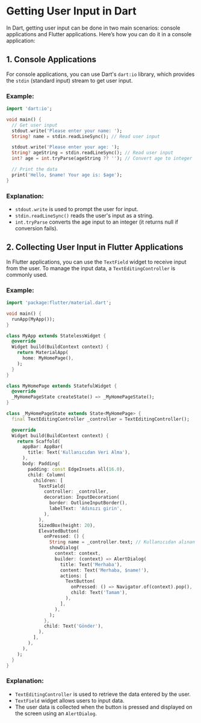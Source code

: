 # Getting User Input in Dart

In Dart, getting user input can be done in two main scenarios: console applications and Flutter applications. Here’s how you can do it in a console application:

## 1. Console Applications

For console applications, you can use Dart's `dart:io` library, which provides the `stdin` (standard input) stream to get user input.

### Example:

```dart
import 'dart:io';

void main() {
  // Get user input
  stdout.write('Please enter your name: ');
  String? name = stdin.readLineSync(); // Read user input

  stdout.write('Please enter your age: ');
  String? ageString = stdin.readLineSync(); // Read user input
  int? age = int.tryParse(ageString ?? ''); // Convert age to integer

  // Print the data
  print('Hello, $name! Your age is: $age');
}
```
### Explanation:

- `stdout.write` is used to prompt the user for input.
- `stdin.readLineSync()` reads the user's input as a string.
- `int.tryParse` converts the age input to an integer (it returns null if conversion fails).

## 2. Collecting User Input in Flutter Applications

In Flutter applications, you can use the `TextField` widget to receive input from the user. To manage the input data, a `TextEditingController` is commonly used.

### Example:

```dart
import 'package:flutter/material.dart';

void main() {
  runApp(MyApp());
}

class MyApp extends StatelessWidget {
  @override
  Widget build(BuildContext context) {
    return MaterialApp(
      home: MyHomePage(),
    );
  }
}

class MyHomePage extends StatefulWidget {
  @override
  _MyHomePageState createState() => _MyHomePageState();
}

class _MyHomePageState extends State<MyHomePage> {
  final TextEditingController _controller = TextEditingController();

  @override
  Widget build(BuildContext context) {
    return Scaffold(
      appBar: AppBar(
        title: Text('Kullanıcıdan Veri Alma'),
      ),
      body: Padding(
        padding: const EdgeInsets.all(16.0),
        child: Column(
          children: [
            TextField(
              controller: _controller,
              decoration: InputDecoration(
                border: OutlineInputBorder(),
                labelText: 'Adınızı girin',
              ),
            ),
            SizedBox(height: 20),
            ElevatedButton(
              onPressed: () {
                String name = _controller.text; // Kullanıcıdan alınan veriyi oku
                showDialog(
                  context: context,
                  builder: (context) => AlertDialog(
                    title: Text('Merhaba'),
                    content: Text('Merhaba, $name!'),
                    actions: [
                      TextButton(
                        onPressed: () => Navigator.of(context).pop(),
                        child: Text('Tamam'),
                      ),
                    ],
                  ),
                );
              },
              child: Text('Gönder'),
            ),
          ],
        ),
      ),
    );
  }
}
```
### Explanation:

- `TextEditingController` is used to retrieve the data entered by the user.
- `TextField` widget allows users to input data.
- The user data is collected when the button is pressed and displayed on the screen using an `AlertDialog`.
